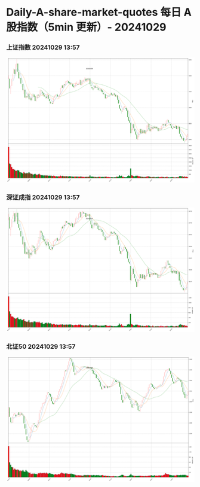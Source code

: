
# Daily-A-share-market-quotes 每日 A 股指数（5min 更新）- 20241029

### 上证指数 20241029 13:57
![](./fig/2024/10/20241029-sh000001.png)

### 深证成指 20241029 13:57
![](./fig/2024/10/20241029-sz399001.png)

### 北证50 20241029 13:57
![](./fig/2024/10/20241029-bj899050.png)
